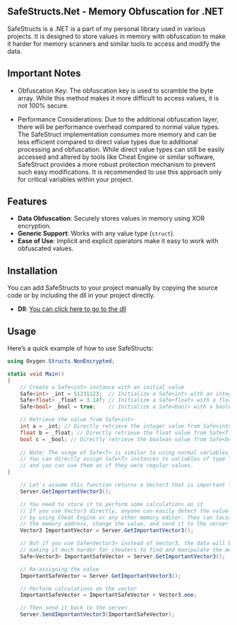 ## SafeStructs.Net - Memory Obfuscation for .NET
SafeStructs is a .NET  is a part of my personal library used in various projects. It is designed to store values in memory with obfuscation to make it harder for memory scanners and similar tools to access and modify the data.

## Important Notes
- Obfuscation Key: The obfuscation key is used to scramble the byte array. While this method makes it more difficult to access values, it is not 100% secure.
  
- Performance Considerations: Due to the additional obfuscation layer, there will be performance overhead compared to normal value types.
The SafeStruct implementation consumes more memory and can be less efficient compared to direct value types due to additional processing and obfuscation. While direct value types can still be easily accessed and altered by tools like Cheat Engine or similar software, SafeStruct provides a more robust protection mechanism to prevent such easy modifications. It is recommended to use this approach only for critical variables within your project.

## Features

- **Data Obfuscation**: Securely stores values in memory using XOR encryption.
- **Generic Support**: Works with any value type (`struct`).
- **Ease of Use**: Implicit and explicit operators make it easy to work with obfuscated values.

## Installation

You can add SafeStructs to your project manually by copying the source code or by including the dll in your project directly.
- **Dll**: [You can click here to go to the dll](https://github.com/OxygenButBeta/Safe-Structs-Obfuscation/blob/main/Build_SafeStructs.Net.dll)

## Usage

Here’s a quick example of how to use SafeStructs:

```csharp
using Oxygen.Structs.NonEncrypted;

static void Main()
{
    // Create a Safe<int> instance with an initial value
    Safe<int> _int = 51231123;  // Initialize a Safe<int> with an integer value
    Safe<float> _float = 3.14f; // Initialize a Safe<float> with a float value
    Safe<bool> _bool = true;    // Initialize a Safe<bool> with a boolean value

    // Retrieve the value from Safe<int>
    int a = _int; // Directly retrieve the integer value from Safe<int>
    float b = _float; // Directly retrieve the float value from Safe<float>
    bool c = _bool; // Directly retrieve the boolean value from Safe<bool>
    
    // Note: The usage of Safe<T> is similar to using normal variables.
    // You can directly assign Safe<T> instances to variables of type T,
    // and you can use them as if they were regular values.
}
```

```csharp
    // Let's assume this function returns a Vector3 that is important for your application
    Server.GetImportantVector3();

    // You need to store it to perform some calculations on it
    // If you use Vector3 directly, anyone can easily detect the value 
    // by using Cheat Engine or any other memory editor. They can locate 
    // the memory address, change the value, and send it to the server to cheat.
    Vector3 ImportantVector = Server.GetImportantVector3();

    // But if you use Safe<Vector3> instead of Vector3, the data will be stored securely,
    // making it much harder for cheaters to find and manipulate the memory address.
    Safe<Vector3> ImportantSafeVector = Server.GetImportantVector3();

    // Re-assigning the value
    ImportantSafeVector = Server.GetImportantVector3();

    // Perform calculations on the vector
    ImportantSafeVector = ImportantSafeVector + Vector3.one;

    // Then send it back to the server
    Server.SendImportantVector3(ImportantSafeVector);

